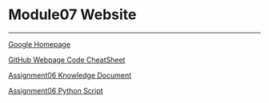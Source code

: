 # Module07 Website
---


[Google Homepage](https://www.google.com "Google's Homepage")

[GitHub Webpage Code CheatSheet](https://github.com/adam-p/markdown-here/wiki/Markdown-Cheatsheet)

[Assignment06 Knowledge Document](https://github.com/seattlethistle/seattlethistle-IntroToProg-Python-Mod06/blob/main/Sandra%20D%20Harvie%20-%20Python%20Assignment%2006.docx)

[Assignment06 Python Script](https://github.com/seattlethistle/seattlethistle-IntroToProg-Python-Mod06/blob/main/Assigment06.py)
